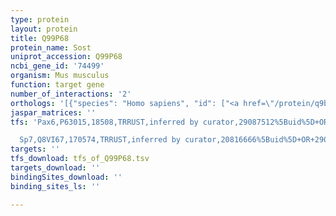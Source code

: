 ```yaml
---
type: protein
layout: protein
title: Q99P68
protein_name: Sost
uniprot_accession: Q99P68
ncbi_gene_id: '74499'
organism: Mus musculus
function: target gene
number_of_interactions: '2'
orthologs: '[{"species": "Homo sapiens", "id": ["<a href=\"/protein/q9bqb4\">Q9BQB4</a>"]}, {"species": "Rattus norvegicus", "id": ["Q99P67"]}]'
jaspar_matrices: ''
tfs: 'Pax6,P63015,18508,TRRUST,inferred by curator,29087512%5Buid%5D+OR+23529217%5Buid%5D,Yes

  Sp7,Q8VI67,170574,TRRUST,inferred by curator,20816666%5Buid%5D+OR+29087512%5Buid%5D,Yes'
targets: ''
tfs_download: tfs_of_Q99P68.tsv
targets_download: ''
bindingSites_download: ''
binding_sites_ls: ''

---
```

